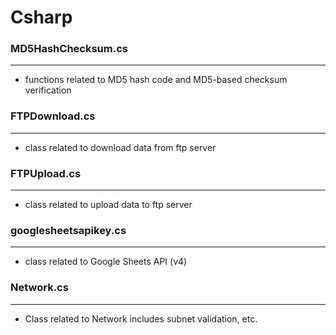 # Csharp

<script type="text/javascript" src="../js/general.js"></script>

### MD5HashChecksum.cs
---

* functions related to MD5 hash code and MD5-based checksum verification

### FTPDownload.cs
---

* class related to download data from ftp server

### FTPUpload.cs
---

* class related to upload data to ftp server

### googlesheetsapikey.cs
---

* class related to Google Sheets API (v4)

### Network.cs
---

* Class related to Network includes subnet validation, etc.
